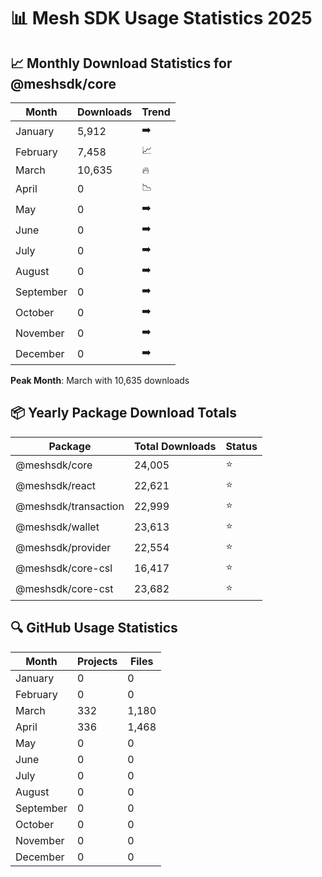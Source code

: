 # 📊 Mesh SDK Usage Statistics 2025

## 📈 Monthly Download Statistics for @meshsdk/core

| Month | Downloads | Trend |
|-------|-----------|-------|
| January | 5,912 | ➡️ |
| February | 7,458 | 📈 |
| March | 10,635 | 🔥 |
| April | 0 | 📉 |
| May | 0 | ➡️ |
| June | 0 | ➡️ |
| July | 0 | ➡️ |
| August | 0 | ➡️ |
| September | 0 | ➡️ |
| October | 0 | ➡️ |
| November | 0 | ➡️ |
| December | 0 | ➡️ |

**Peak Month**: March with 10,635 downloads

## 📦 Yearly Package Download Totals

| Package | Total Downloads | Status |
|---------|----------------|---------|
| @meshsdk/core | 24,005 | ⭐ |
| @meshsdk/react | 22,621 | ⭐ |
| @meshsdk/transaction | 22,999 | ⭐ |
| @meshsdk/wallet | 23,613 | ⭐ |
| @meshsdk/provider | 22,554 | ⭐ |
| @meshsdk/core-csl | 16,417 | ⭐ |
| @meshsdk/core-cst | 23,682 | ⭐ |

## 🔍 GitHub Usage Statistics

| Month | Projects | Files |
|-------|----------|-------|
| January | 0 | 0 |
| February | 0 | 0 |
| March | 332 | 1,180 |
| April | 336 | 1,468 |
| May | 0 | 0 |
| June | 0 | 0 |
| July | 0 | 0 |
| August | 0 | 0 |
| September | 0 | 0 |
| October | 0 | 0 |
| November | 0 | 0 |
| December | 0 | 0 |
